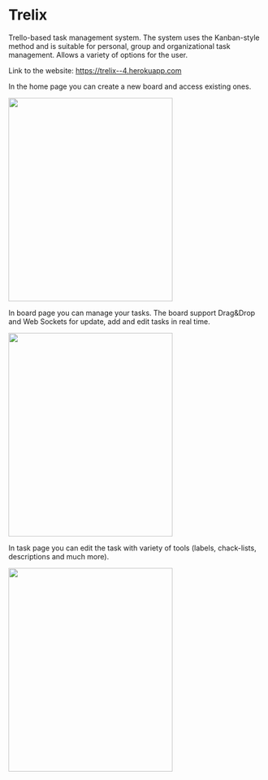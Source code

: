 # Trelix
Trello-based task management system. The system uses the Kanban-style method and is suitable for personal,
group and organizational task management. Allows a variety of options for the user.

Link to the website: https://trelix--4.herokuapp.com

In the home page you can create a new board and access existing ones.

<img src="https://user-images.githubusercontent.com/91903385/150170790-173b3dea-445f-4d25-ae96-c067957cad96.png" height="400" width="80%">

In board page you can manage your tasks. The board support Drag&Drop and Web Sockets for update, add and edit tasks in real time.

<img src="https://user-images.githubusercontent.com/91903385/150169746-7d972625-5379-46a7-be2d-98113b56c3d9.png" height="400" width="80%">


In task page you can edit the task with variety of tools (labels, chack-lists, descriptions and much more).

<img src="https://user-images.githubusercontent.com/91903385/150170463-23d710b8-11c4-434d-9aa2-77fd72b9018f.png" height="400" width="80%">
